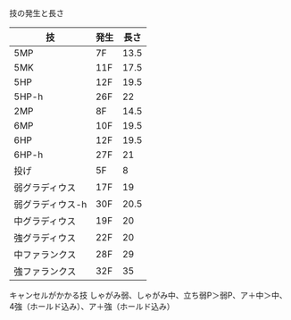 技の発生と長さ

| 技               | 発生 | 長さ |
| ---------------- | ---- | ---- |
| 5MP              | 7F   | 13.5 |
| 5MK              | 11F  | 17.5 |
| 5HP              | 12F  | 19.5 |
| 5HP-h            | 26F  | 22   |
| 2MP              | 8F   | 14.5 |
| 6MP              | 10F  | 19.5 |
| 6HP              | 12F  | 19.5 |
| 6HP-h            | 27F  | 21   |
| 投げ             | 5F   | 8    |
| 弱グラディウス   | 17F  | 19   |
| 弱グラディウス-h | 30F  | 20.5 |
| 中グラディウス   | 19F  | 20   |
| 強グラディウス   | 22F  | 20   |
| 中ファランクス   | 28F  | 29   |
| 強ファランクス   | 32F  | 35   |

キャンセルがかかる技
しゃがみ弱、しゃがみ中、立ち弱P＞弱P、ア＋中＞中、4強（ホールド込み）、ア＋強（ホールド込み）
